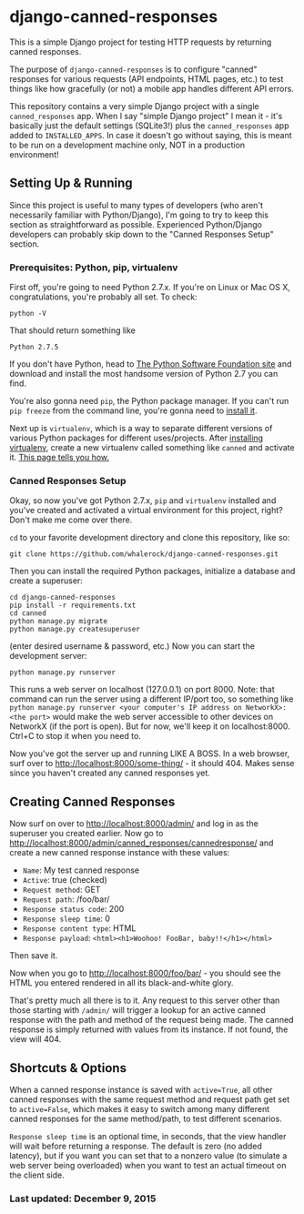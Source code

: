 # django-canned-responses

This is a simple Django project for testing HTTP requests by returning canned responses.

The purpose of `django-canned-responses` is to configure "canned" responses for various requests (API endpoints, HTML pages, etc.) to test things like how gracefully (or not) a mobile app handles different API errors.

This repository contains a very simple Django project with a single `canned_responses` app. When I say "simple Django project" I mean it - it's basically just the default settings (SQLite3!) plus the `canned_responses` app added to `INSTALLED_APPS`. In case it doesn't go without saying, this is meant to be run on a development machine only, NOT in a production environment!

## Setting Up & Running

Since this project is useful to many types of developers (who aren't necessarily familiar with Python/Django), I'm going to try to keep this section as straightforward as possible. Experienced Python/Django developers can probably skip down to the "Canned Responses Setup" section.

### Prerequisites: Python, pip, virtualenv

First off, you're going to need Python 2.7.x. If you're on Linux or Mac OS X, congratulations, you're probably all set. To check:

`python -V`

That should return something like 

`Python 2.7.5`

If you don't have Python, head to [The Python Software Foundation site](https://www.python.org/) and download and install the most handsome version of Python 2.7 you can find.

You're also gonna need `pip`, the Python package manager. If you can't run `pip freeze` from the command line, you're gonna need to [install it](https://pip.pypa.io/en/stable/installing/).

Next up is `virtualenv`, which is a way to separate different versions of various Python packages for different uses/projects. After [installing virtualenv](http://virtualenv.readthedocs.org/en/latest/installation.html), create a new virtualenv called something like `canned` and activate it. [This page tells you how.](http://virtualenv.readthedocs.org/en/latest/userguide.html)

### Canned Responses Setup

Okay, so now you've got Python 2.7.x, `pip` and `virtualenv` installed and you've created and activated a virtual environment for this project, right? Don't make me come over there.

`cd` to your favorite development directory and clone this repository, like so:

`git clone https://github.com/whalerock/django-canned-responses.git`

Then you can install the required Python packages, initialize a database and create a superuser:

```
cd django-canned-responses
pip install -r requirements.txt
cd canned
python manage.py migrate
python manage.py createsuperuser
```

(enter desired username & password, etc.)  Now you can start the development server:

```
python manage.py runserver
```

This runs a web server on localhost (127.0.0.1) on port 8000. Note: that command can run the server using a different IP/port too, so something like `python manage.py runserver <your computer's IP address on NetworkX>:<the port>` would make the web server accessible to other devices on NetworkX (if the port is open). But for now, we'll keep it on localhost:8000.  Ctrl+C to stop it when you need to.

Now you've got the server up and running LIKE A BOSS. In a web browser, surf over to [http://localhost:8000/some-thing/](http://localhost:8000/some-thing/) - it should 404. Makes sense since you haven't created any canned responses yet.

## Creating Canned Responses

Now surf on over to [http://localhost:8000/admin/](http://localhost:8000/admin/) and log in as the superuser you created earlier. Now go to [http://localhost:8000/admin/canned_responses/cannedresponse/](http://localhost:8000/admin/canned_responses/cannedresponse/) and create a new canned response instance with these values:
- `Name`: My test canned response
- `Active`: true (checked)
- `Request method`: GET
- `Request path`: /foo/bar/
- `Response status code`: 200
- `Response sleep time`: 0
- `Response content type`: HTML
- `Response payload`: `<html><h1>Woohoo! FooBar, baby!!</h1></html>`

Then save it.

Now when you go to [http://localhost:8000/foo/bar/](http://localhost:8000/foo/bar/) - you should see the HTML you entered rendered in all its black-and-white glory.

That's pretty much all there is to it. Any request to this server other than those starting with `/admin/` will trigger a lookup for an active canned response with the path and method of the request being made. The canned response is simply returned with values from its instance. If not found, the view will 404.

## Shortcuts & Options

When a canned response instance is saved with `active=True`, all other canned responses with the same request method and request path get set to `active=False`, which makes it easy to switch among many different canned responses for the same method/path, to test different scenarios.

`Response sleep time` is an optional time, in seconds, that the view handler will wait before returning a response. The default is zero (no added latency), but if you want you can set that to a nonzero value (to simulate a web server being overloaded) when you want to test an actual timeout on the client side.

### Last updated: December 9, 2015
